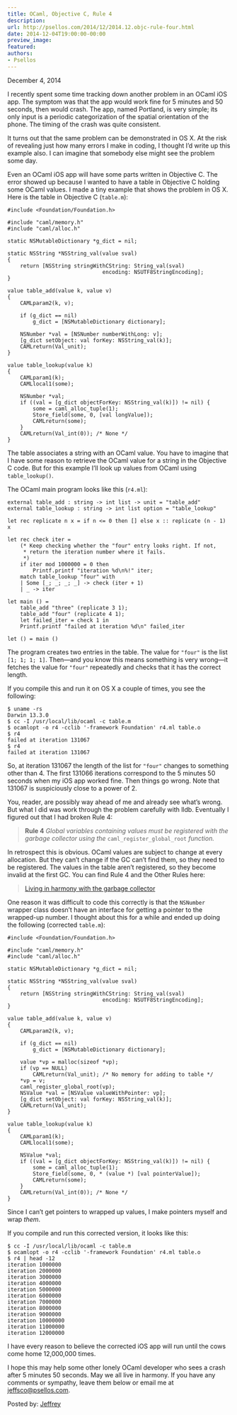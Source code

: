 ```yaml
---
title: OCaml, Objective C, Rule 4
description:
url: http://psellos.com/2014/12/2014.12.objc-rule-four.html
date: 2014-12-04T19:00:00-00:00
preview_image:
featured:
authors:
- Psellos
---
```


<div class="date">December 4, 2014</div>

<p>I recently spent some time tracking down another problem in an OCaml iOS
app. The symptom was that the app would work fine for 5 minutes and 50
seconds, then would crash. The app, named Portland, is very simple; its
only input is a periodic categorization of the spatial orientation of the
phone. The timing of the crash was quite consistent.</p>

<p>It turns out that the same problem can be demonstrated in OS X. At the
risk of revealing just how many errors I make in coding, I thought I&rsquo;d
write up this example also. I can imagine that somebody else might see
the problem some day.</p>

<p>Even an OCaml iOS app will have some parts written in Objective C. The
error showed up because I wanted to have a table in Objective C holding
some OCaml values. I made a tiny example that shows the problem in OS X.
Here is the table in Objective C (<code>table.m</code>):</p>

<pre><code>#include &lt;Foundation/Foundation.h&gt;

#include &quot;caml/memory.h&quot;
#include &quot;caml/alloc.h&quot;

static NSMutableDictionary *g_dict = nil;

static NSString *NSString_val(value sval)
{
    return [NSString stringWithCString: String_val(sval)
                              encoding: NSUTF8StringEncoding];
}

value table_add(value k, value v)
{
    CAMLparam2(k, v);

    if (g_dict == nil)
        g_dict = [NSMutableDictionary dictionary];

    NSNumber *val = [NSNumber numberWithLong: v];
    [g_dict setObject: val forKey: NSString_val(k)];
    CAMLreturn(Val_unit);
}

value table_lookup(value k)
{
    CAMLparam1(k);
    CAMLlocal1(some);

    NSNumber *val;
    if ((val = [g_dict objectForKey: NSString_val(k)]) != nil) {
        some = caml_alloc_tuple(1);
        Store_field(some, 0, [val longValue]);
        CAMLreturn(some);
    }
    CAMLreturn(Val_int(0)); /* None */
}</code></pre>

<p>The table associates a string with an OCaml value. You have to imagine
that I have some reason to retrieve the OCaml value for a string in the
Objective C code. But for this example I&rsquo;ll look up values from OCaml
using <code>table_lookup()</code>.</p>

<p>The OCaml main program looks like this (<code>r4.ml</code>):</p>

<pre><code>external table_add : string -&gt; int list -&gt; unit = &quot;table_add&quot;
external table_lookup : string -&gt; int list option = &quot;table_lookup&quot;

let rec replicate n x = if n &lt;= 0 then [] else x :: replicate (n - 1) x

let rec check iter =
    (* Keep checking whether the &quot;four&quot; entry looks right. If not,
     * return the iteration number where it fails.
     *)
    if iter mod 1000000 = 0 then
        Printf.printf &quot;iteration %d\n%!&quot; iter;
    match table_lookup &quot;four&quot; with
    | Some [_; _; _; _] -&gt; check (iter + 1)
    | _ -&gt; iter

let main () =
    table_add &quot;three&quot; (replicate 3 1);
    table_add &quot;four&quot; (replicate 4 1);
    let failed_iter = check 1 in
    Printf.printf &quot;failed at iteration %d\n&quot; failed_iter

let () = main ()</code></pre>

<p>The program creates two entries in the table. The value for <code>&quot;four&quot;</code> is
the list <code>[1; 1; 1; 1]</code>. Then&mdash;and you know this means something is very
wrong&mdash;it fetches the value for <code>&quot;four&quot;</code> repeatedly and checks that it
has the correct length.</p>

<p>If you compile this and run it on OS X a couple of times, you see the
following:</p>

<pre><code>$ uname -rs
Darwin 13.3.0
$ cc -I /usr/local/lib/ocaml -c table.m
$ ocamlopt -o r4 -cclib '-framework Foundation' r4.ml table.o
$ r4
failed at iteration 131067
$ r4
failed at iteration 131067</code></pre>

<p>So, at iteration 131067 the length of the list for <code>&quot;four&quot;</code> changes to
something other than 4. The first 131066 iterations correspond to the 5
minutes 50 seconds when my iOS app worked fine. Then things go wrong.
Note that 131067 is suspiciously close to a power of 2.</p>

<p>You, reader, are possibly way ahead of me and already see what&rsquo;s wrong.
But what I did was work through the problem carefully with lldb.
Eventually I figured out that I had broken Rule 4:</p>

<blockquote>
  <p><strong>Rule 4</strong> <em>Global variables containing values must be registered with the
  garbage collector using the</em> <code>caml_register_global_root</code> <em>function.</em></p>
</blockquote>

<p>In retrospect this is obvious. OCaml values are subject to change at
every allocation. But they can&rsquo;t change if the GC can&rsquo;t find them, so
they need to be registered. The values in the table aren&rsquo;t registered,
so they become invalid at the first GC. You can find Rule 4 and the
Other Rules here:</p>

<blockquote>
  <p><a href="http://caml.inria.fr/pub/docs/manual-ocaml/intfc.html#sec440">Living in harmony with the garbage collector</a></p>
</blockquote>

<p>One reason it was difficult to code this correctly is that the
<code>NSNumber</code> wrapper class doesn&rsquo;t have an interface for getting a pointer
to the wrapped-up number. I thought about this for a while and ended up
doing the following (corrected <code>table.m</code>):</p>

<pre><code>#include &lt;Foundation/Foundation.h&gt;

#include &quot;caml/memory.h&quot;
#include &quot;caml/alloc.h&quot;

static NSMutableDictionary *g_dict = nil;

static NSString *NSString_val(value sval)
{
    return [NSString stringWithCString: String_val(sval)
                              encoding: NSUTF8StringEncoding];
}

value table_add(value k, value v)
{
    CAMLparam2(k, v);

    if (g_dict == nil)
        g_dict = [NSMutableDictionary dictionary];

    value *vp = malloc(sizeof *vp);
    if (vp == NULL)
        CAMLreturn(Val_unit); /* No memory for adding to table */
    *vp = v;
    caml_register_global_root(vp);
    NSValue *val = [NSValue valueWithPointer: vp];
    [g_dict setObject: val forKey: NSString_val(k)];
    CAMLreturn(Val_unit);
}

value table_lookup(value k)
{
    CAMLparam1(k);
    CAMLlocal1(some);

    NSValue *val;
    if ((val = [g_dict objectForKey: NSString_val(k)]) != nil) {
        some = caml_alloc_tuple(1);
        Store_field(some, 0, * (value *) [val pointerValue]);
        CAMLreturn(some);
    }
    CAMLreturn(Val_int(0)); /* None */
}</code></pre>

<p>Since I can&rsquo;t get pointers to wrapped up values, I make pointers myself
and wrap <em>them</em>.</p>

<p>If you compile and run this corrected version, it looks like this:</p>

<pre><code>$ cc -I /usr/local/lib/ocaml -c table.m
$ ocamlopt -o r4 -cclib '-framework Foundation' r4.ml table.o
$ r4 | head -12
iteration 1000000
iteration 2000000
iteration 3000000
iteration 4000000
iteration 5000000
iteration 6000000
iteration 7000000
iteration 8000000
iteration 9000000
iteration 10000000
iteration 11000000
iteration 12000000</code></pre>

<p>I have every reason to believe the corrected iOS app will run until the
cows come home 12,000,000 times.</p>

<p>I hope this may help some other lonely OCaml developer who sees a crash
after 5 minutes 50 seconds. May we all live in harmony. If you have any
comments or sympathy, leave them below or email me at
<a href="mailto:jeffsco@psellos.com">jeffsco@psellos.com</a>.</p>

<p>Posted by: <a href="http://psellos.com/aboutus.html#jeffreya.scofieldphd">Jeffrey</a></p>

<p></p>

